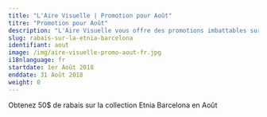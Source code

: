 ```yaml
---
title: "L'Aire Visuelle | Promotion pour Août"
titre: "Promotion pour Août"
description: "L'Aire Visuelle vous offre des promotions imbattables sur tous produits de la vue."
slug: rabais-sur-la-etnia-barcelona
identifiant: aout
image: /img/aire-visuelle-promo-aout-fr.jpg
i18nlanguage: fr
startdate: 1er Août 2018
enddate: 31 Août 2018
weight: 0
---
```


Obtenez 50$ de rabais sur la collection Etnia Barcelona en Août
